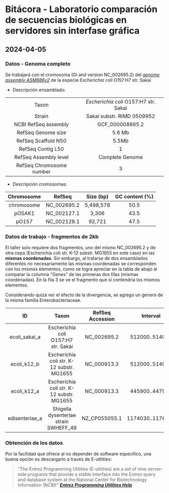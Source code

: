 # Bitácora - Laboratorio comparación de secuencias biológicas en servidores sin interfase gráfica


## 2024-04-05

### Datos - Genoma completo 

Se trabajará con el cromosoma (GI and version NC_002695.2) del _[genome assembly ASM886v2](https://www.ncbi.nlm.nih.gov/datasets/genome/GCF_000008865.2/)_ de la especie _Escherichia coli_ O157:H7 str. Sakai

- Descripción ensamblado:

|||
| :-: | :-: |
| Taxon | _Escherichia coli_ O157:H7 str. Sakai |
| Strain | Sakai substr. RIMD 0509952 |
| NCBI RefSeq assembly | GCF_000008865.2 |
| RefSeq Genome size | 	5.6 Mb |
| RefSeq Scaffold N50 | 5.5Mb |
| RefSeq Contig L50 | 1 |
| RefSeq Assembly level | Complete Genome |
| RefSeq Chromosome number | 3 |

- Descripción cromosomas:

| Chromosome | RefSeq | Size (bp) | GC content (%) |
| :-: | :-: | :-: | :-: |
| chromosome | NC_002695.2 | 5,498,578 | 50.5 |
| pOSAK1 | NC_002127.1 | 3,306 | 43.5 |
| pO157 | NC_002128.1 | 92,721 | 47.5 |

### Datos de trabajo - fragmentos de 2kb

El taller solo requiere dos fragmentos, uno del mismo NC_002695.2 y de otra cepa (Escherichia coli str. K-12 substr. MG1655 en este caso) en las __mismas coordenadas__. Sin embargo, al tratarse de dos ensamblados diferentes no necesariamente las mismas coordenadas se corresponden con los mismos elementos, como se logra apreciar en la tabla de abajo al comparar la columna "Genes" de las primeras dos filas (mismas coordenadas). En la fila 3 se ve el fragmento que sí contendría los mismos elementos.

Considerando quizá ver el efecto de la divergencia, se agrego un genero de la misma familia Enterobacteriaceae.

| ID | Taxon | RefSeq Accession | Interval | Genes |
| :-: | :-: | :-: | :-: | :-: |
| ecoli_sakai_a| Escherichia coli O157:H7 str. Sakai| NC_002695.2 | 512000..514000 | yajR (-), cyoE (-), cyoD (-) |
| ecoli_k12_b| Escherichia coli str. K-12 substr. MG1655 | NC_000913.3 | 512000..514000 | glsaA (+), ybaT (+), cuerR   (+)|
| ecoli_k12_a| Escherichia coli str. K-12 substr. MG1655 | NC_000913.3 | 445900..447900  | yajR (-), cyoE (-), cyoD(-) |
| edisenteriae_a| Shigella dysenteriae strain SWHEFF_49| NZ_CP055055.1 | 1174030..1176030| HUZ68_RS05625 (-), cyoE (-), 	HUZ68_RS05635(-)| 



### Obtención de los datos  

Por la facilidad que ofrece al no depender de software especifico, una buena opción es descargarlo a través de E-utilities:

> "The Entrez Programming Utilities (E-utilities) are a set of nine server-side programs that provide a stable interface into the Entrez query and database system at the National Center for Biotechnology Information (NCBI)"
> ___[Entrez Programming Utilities Help](https://www.ncbi.nlm.nih.gov/books/NBK25497/)___
